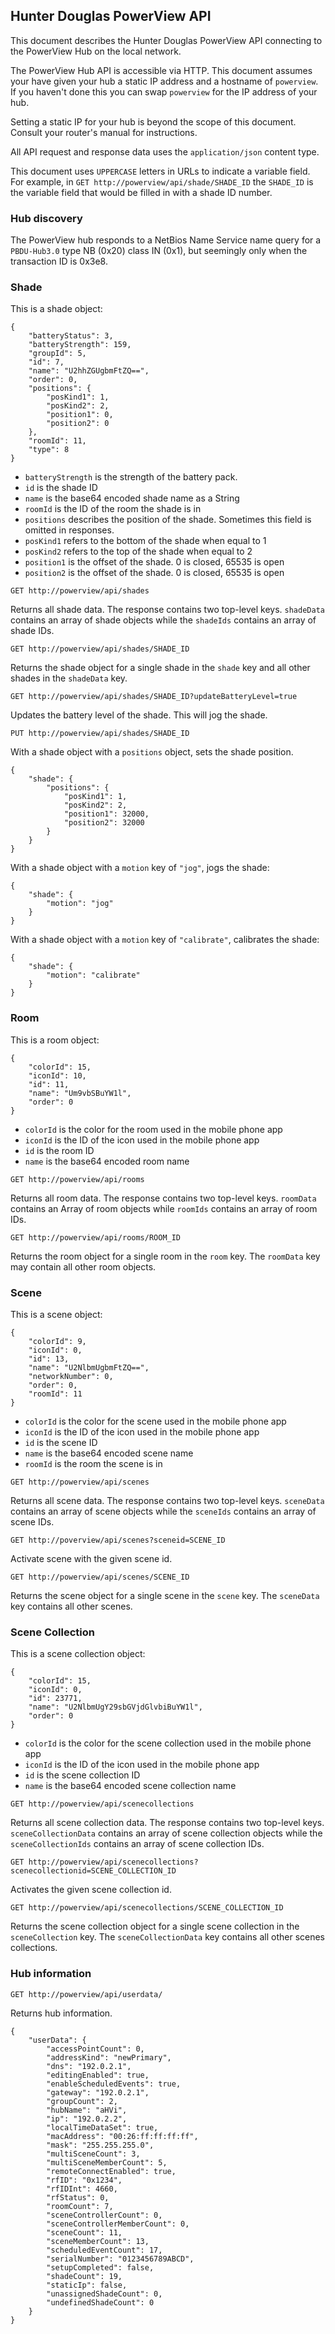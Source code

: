 ## Hunter Douglas PowerView API

This document describes the Hunter Douglas PowerView API connecting to the
PowerView Hub on the local network.

The PowerView Hub API is accessible via HTTP.  This document assumes your have
given your hub a static IP address and a hostname of `powerview`.  If you
haven't done this you can swap `powerview` for the IP address of your hub.

Setting a static IP for your hub is beyond the scope of this document.  Consult
your router's manual for instructions.

All API request and response data uses the `application/json` content type.

This document uses `UPPERCASE` letters in URLs to indicate a variable field.
For example, in `GET http://powerview/api/shade/SHADE_ID` the `SHADE_ID` is the
variable field that would be filled in with a shade ID number.

### Hub discovery

The PowerView hub responds to a NetBios Name Service name query for a
`PBDU-Hub3.0` type NB (0x20) class IN (0x1), but seemingly only when the
transaction ID is 0x3e8.

### Shade

This is a shade object:

```
{
    "batteryStatus": 3,
    "batteryStrength": 159,
    "groupId": 5,
    "id": 7,
    "name": "U2hhZGUgbmFtZQ==",
    "order": 0,
    "positions": {
        "posKind1": 1,
        "posKind2": 2,
        "position1": 0,
        "position2": 0
    },
    "roomId": 11,
    "type": 8
}
```

* `batteryStrength` is the strength of the battery pack.
* `id` is the shade ID
* `name` is the base64 encoded shade name as a String
* `roomId` is the ID of the room the shade is in
* `positions` describes the position of the shade.  Sometimes this field is
  omitted in responses.
* `posKind1` refers to the bottom of the shade when equal to 1
* `posKind2` refers to the top of the shade when equal to 2
* `position1` is the offset of the shade.  0 is closed, 65535 is open
* `position2` is the offset of the shade.  0 is closed, 65535 is open

`GET http://powerview/api/shades`

Returns all shade data.  The response contains two top-level keys.  `shadeData`
contains an array of shade objects while the `shadeIds` contains an array of
shade IDs.

`GET http://powerview/api/shades/SHADE_ID`

Returns the shade object for a single shade in the `shade` key and all other
shades in the `shadeData` key.

`GET http://powerview/api/shades/SHADE_ID?updateBatteryLevel=true`

Updates the battery level of the shade.  This will jog the shade.

`PUT http://powerview/api/shades/SHADE_ID`

With a shade object with a `positions` object, sets the shade position.

```
{
    "shade": {
        "positions": {
            "posKind1": 1,
            "posKind2": 2,
            "position1": 32000,
            "position2": 32000
        }
    }
}
```

With a shade object with a `motion` key of `"jog"`, jogs the shade:

```
{
    "shade": {
        "motion": "jog"
    }
}
```

With a shade object with a `motion` key of `"calibrate"`, calibrates the shade:

```
{
    "shade": {
        "motion": "calibrate"
    }
}
```

### Room

This is a room object:

```
{
    "colorId": 15,
    "iconId": 10,
    "id": 11,
    "name": "Um9vbSBuYW1l",
    "order": 0
}
```

* `colorId` is the color for the room used in the mobile phone app
* `iconId` is the ID of the icon used in the mobile phone app
* `id` is the room ID
* `name` is the base64 encoded room name

`GET http://powerview/api/rooms`

Returns all room data.  The response contains two top-level keys.  `roomData`
contains an Array of room objects while `roomIds` contains an array of room
IDs.

`GET http://powerview/api/rooms/ROOM_ID`

Returns the room object for a single room in the `room` key.  The `roomData`
key may contain all other room objects.

### Scene

This is a scene object:

```
{
    "colorId": 9,
    "iconId": 0,
    "id": 13,
    "name": "U2NlbmUgbmFtZQ==",
    "networkNumber": 0,
    "order": 0,
    "roomId": 11
}
```

* `colorId` is the color for the scene used in the mobile phone app
* `iconId` is the ID of the icon used in the mobile phone app
* `id` is the scene ID
* `name` is the base64 encoded scene name
* `roomId` is the room the scene is in

`GET http://powerview/api/scenes`

Returns all scene data.  The response contains two top-level keys.  `sceneData`
contains an array of scene objects while the `sceneIds` contains an array of
scene IDs.

`GET http://poverview/api/scenes?sceneid=SCENE_ID`

Activate scene with the given scene id.

`GET http://powerview/api/scenes/SCENE_ID`

Returns the scene object for a single scene in the `scene` key.  The
`sceneData` key contains all other scenes.

### Scene Collection

This is a scene collection object:

```
{
    "colorId": 15,
    "iconId": 0,
    "id": 23771,
    "name": "U2NlbmUgY29sbGVjdGlvbiBuYW1l",
    "order": 0
}
```

* `colorId` is the color for the scene collection used in the mobile phone app
* `iconId` is the ID of the icon used in the mobile phone app
* `id` is the scene collection ID
* `name` is the base64 encoded scene collection name

`GET http://powerview/api/scenecollections`

Returns all scene collection data.  The response contains two top-level keys.
`sceneCollectionData` contains an array of scene collection objects while the
`sceneCollectionIds` contains an array of scene collection IDs.

`GET http://powerview/api/scenecollections?scenecollectionid=SCENE_COLLECTION_ID`

Activates the given scene collection id.

`GET http://powerview/api/scenecollections/SCENE_COLLECTION_ID`

Returns the scene collection object for a single scene collection in the
`sceneCollection` key.  The `sceneCollectionData` key contains all other scenes
collections.

### Hub information

`GET http://powerview/api/userdata/`

Returns hub information.

```
{
    "userData": {
        "accessPointCount": 0,
        "addressKind": "newPrimary",
        "dns": "192.0.2.1",
        "editingEnabled": true,
        "enableScheduledEvents": true,
        "gateway": "192.0.2.1",
        "groupCount": 2,
        "hubName": "aHVi",
        "ip": "192.0.2.2",
        "localTimeDataSet": true,
        "macAddress": "00:26:ff:ff:ff:ff",
        "mask": "255.255.255.0",
        "multiSceneCount": 3,
        "multiSceneMemberCount": 5,
        "remoteConnectEnabled": true,
        "rfID": "0x1234",
        "rfIDInt": 4660,
        "rfStatus": 0,
        "roomCount": 7,
        "sceneControllerCount": 0,
        "sceneControllerMemberCount": 0,
        "sceneCount": 11,
        "sceneMemberCount": 13,
        "scheduledEventCount": 17,
        "serialNumber": "0123456789ABCD",
        "setupCompleted": false,
        "shadeCount": 19,
        "staticIp": false,
        "unassignedShadeCount": 0,
        "undefinedShadeCount": 0
    }
}
```
